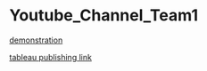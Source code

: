 # Youtube_Channel_Team1
[demonstration](https://drive.google.com/file/d/1qtg6BhGqnH4fLTsgpOF6MoYORcoqwuWK/view?usp=drivesdk)


[tableau publishing link](https://public.tableau.com/app/profile/ashwitha.r/vizzes)
